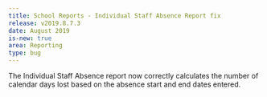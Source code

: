 ```yaml
---
title: School Reports - Individual Staff Absence Report fix
release: v2019.8.7.3
date: August 2019
is-new: true
area: Reporting
type: bug
---
```


The Individual Staff Absence report now correctly calculates the number of calendar days lost based on the absence start and end dates entered.